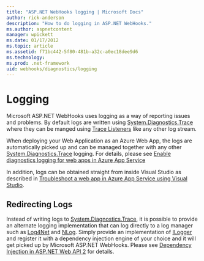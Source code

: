 ```yaml
---
title: "ASP.NET WebHooks logging | Microsoft Docs"
author: rick-anderson
description: "How to do logging in ASP.NET WebHooks."
ms.author: aspnetcontent
manager: wpickett
ms.date: 01/17/2012
ms.topic: article
ms.assetid: f71bc442-5f80-481b-a32c-a0ec18dee9d6
ms.technology: 
ms.prod: .net-framework
uid: webhooks/diagnostics/logging
---
```

# Logging

Microsoft ASP.NET WebHooks uses logging as a way of reporting issues and problems. By default logs are written using [System.Diagnostics.Trace](https://msdn.microsoft.com/en-us/library/system.diagnostics.trace) where they can be manged using [Trace Listeners](https://msdn.microsoft.com/en-us/library/system.diagnostics.tracelistener.aspx) like any other log stream.

When deploying your Web Application as an Azure Web App, the logs are automatically picked up and can be managed together with any other [System.Diagnostics.Trace](https://msdn.microsoft.com/en-us/library/system.diagnostics.trace) logging. For details, please see [Enable diagnostics logging for web apps in Azure App Service](https://azure.microsoft.com/en-us/documentation/articles/web-sites-enable-diagnostic-log/)

In addition, logs can be obtained straight from inside Visual Studio as described in [Troubleshoot a web app in Azure App Service using Visual Studio](https://azure.microsoft.com/en-us/documentation/articles/web-sites-dotnet-troubleshoot-visual-studio/#webserverlogs).

## Redirecting Logs

Instead of writing logs to [System.Diagnostics.Trace](https://msdn.microsoft.com/en-us/library/system.diagnostics.trace), it is possible to provide an alternate logging implementation that can log directly to a log manager such as [Log4Net](http://logging.apache.org/log4net/) and [NLog](http://nlog-project.org/). Simply provide an implementation of [ILogger](https://github.com/aspnet/WebHooks/blob/master/src/Microsoft.AspNet.WebHooks.Common/Diagnostics/ILogger.cs) and register it with a dependency injection engine of your choice and it will get picked up by Microsoft ASP.NET WebHooks. Please see [Dependency Injection in ASP.NET Web API 2](http://www.asp.net/web-api/overview/advanced/dependency-injection) for details.
